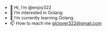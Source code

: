 - 👋 Hi, I’m @enjoy322
- 👀 I’m interested in Golang
- 🌱 I’m currently learning Golang
- 📫 How to reach me glclover322@gmail.com
